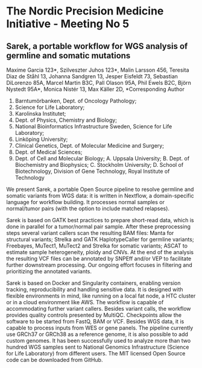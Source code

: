 # The Nordic Precision Medicine Initiative - Meeting No 5

## Sarek, a portable workflow for WGS analysis of germline and somatic mutations

Maxime Garcia 123*,
Szilveszter Juhos 123*,
Malin Larsson 456,
Teresita Diaz de Ståhl 13,
Johanna Sandgren 13,
Jesper Eisfeldt 73,
Sebastian DiLorenzo 85A,
Marcel Martin B3C,
Pall Olason 95A,
Phil Ewels B2C,
Björn Nystedt 95A*,
Monica Nistér 13,
Max Käller 2D,
*Corresponding Author

1. Barntumörbanken, Dept. of Oncology Pathology;
2. Science for Life Laboratory;
3. Karolinska Institutet;
4. Dept. of Physics, Chemistry and Biology;
5. National Bioinformatics Infrastructure Sweden, Science for Life Laboratory;
6. Linköping University;
7. Clinical Genetics, Dept. of Molecular Medicine and Surgery;
8. Dept. of Medical Sciences;
9. Dept. of Cell and Molecular Biology;
A. Uppsala University;
B. Dept. of Biochemistry and Biophysics;
C. Stockholm University;
D. School of Biotechnology, Division of Gene Technology, Royal Institute of Technology

We present Sarek, a portable Open Source pipeline to resolve germline and somatic variants from WGS data: it is written in Nextflow, a domain-specific language for workflow building.
It processes normal samples or normal/tumor pairs (with the option to include matched relapses).

Sarek is based on GATK best practices to prepare short-read data, which is done in parallel for a tumor/normal pair sample.
After these preprocessing steps several variant callers scan the resulting BAM files: Manta for structural variants; Strelka and GATK HaplotypeCaller for germline variants; Freebayes, MuTect1, MuTect2 and Strelka for somatic variants; ASCAT to estimate sample heterogeneity, ploidy and CNVs.
At the end of the analysis the resulting VCF files can be annotated by SNPEff and/or VEP to facilitate further downstream processing.
Our ongoing effort focuses in filtering and prioritizing the annotated variants.

Sarek is based on Docker and Singularity containers, enabling version tracking, reproducibility and handling sensitive data.
It is designed with flexible environments in mind, like running on a local fat node, a HTC cluster or in a cloud environment like AWS.
The workflow is capable of accommodating further variant callers.
Besides variant calls, the workflow provides quality controls presented by MultiQC.
Checkpoints allow the software to be started from FastQ, BAM or VCF.
Besides WGS data, it is capable to process inputs from WES or gene panels.
The pipeline currently use GRCh37 or GRCh38 as a reference genome, it is also possible to add custom genomes.
It has been successfully used to analyze more than two hundred WGS samples sent to National Genomics Infrastructure (Science for Life Laboratory) from different users.
The MIT licensed Open Source code can be downloaded from GitHub.
